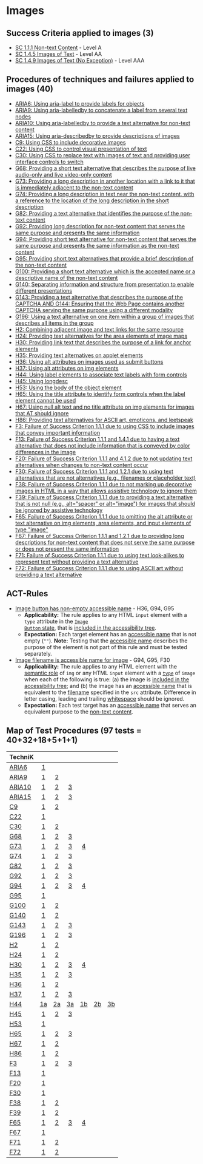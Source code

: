 # Images

## Success Criteria applied to images (3)

- [SC 1.1.1 Non-text Content](sc111.md) - Level A
- [SC 1.4.5 Images of Text](sc145.md) - Level AA
- [SC 1.4.9 Images of Text (No Exception)](sc149.md) - Level AAA

## Procedures of techniques and failures applied to images (40)

- [ARIA6: Using aria-label to provide labels for objects](aria6.md)
- [ARIA9: Using aria-labelledby to concatenate a label from several text nodes](aria9.md)
- [ARIA10: Using aria-labelledby to provide a text alternative for non-text content](aria10.md)
- [ARIA15: Using aria-describedby to provide descriptions of images](aria15.md)
- [C9: Using CSS to include decorative images](c9.md[)
- [C22: Using CSS to control visual presentation of text](c22.md)
- [C30: Using CSS to replace text with images of text and providing user interface controls to switch](c30.md)
- [G68: Providing a short text alternative that describes the purpose of live audio-only and live video-only content](g68.md)
- [G73: Providing a long description in another location with a link to it that is immediately adjacent to the non-text content](g73.md)
- [G74: Providing a long description in text near the non-text content, with a reference to the location of the long description in the short description](g74.md)
- [G82: Providing a text alternative that identifies the purpose of the non-text content](g82.md)
- [G92: Providing long description for non-text content that serves the same purpose and presents the same information](g92.md)
- [G94: Providing short text alternative for non-text content that serves the same purpose and presents the same information as the non-text content](g94.md)
- [G95: Providing short text alternatives that provide a brief description of the non-text content](g95.md)
- [G100: Providing a short text alternative which is the accepted name or a descriptive name of the non-text content](g100.md)
- [G140: Separating information and structure from presentation to enable different presentations](g140.md)
- [G143: Providing a text alternative that describes the purpose of the CAPTCHA AND G144: Ensuring that the Web Page contains another CAPTCHA serving the same purpose using a different modality](g143.md)
- [G196: Using a text alternative on one item within a group of images that describes all items in the group](g196.md)
- [H2: Combining adjacent image and text links for the same resource](h2.md)
- [H24: Providing text alternatives for the area elements of image maps](h24.md)
- [H30: Providing link text that describes the purpose of a link for anchor elements](h30.md)
- [H35: Providing text alternatives on applet elements](h35.md)
- [H36: Using alt attributes on images used as submit buttons](h36.md)
- [H37: Using alt attributes on img elements](h37.md)
- [H44: Using label elements to associate text labels with form controls](h44.md)
- [H45: Using longdesc](h45.md)
- [H53: Using the body of the object element](h53.md)
- [H65: Using the title attribute to identify form controls when the label element cannot be used](h65.md)
- [H67: Using null alt text and no title attribute on img elements for images that AT should ignore](h67.md)
- [H86: Providing text alternatives for ASCII art, emoticons, and leetspeak](h86.md)
- [F3: Failure of Success Criterion 1.1.1 due to using CSS to include images that convey important information](f3.md)
- [F13: Failure of Success Criterion 1.1.1 and 1.4.1 due to having a text alternative that does not include information that is conveyed by color differences in the image](f13.md)
- [F20: Failure of Success Criterion 1.1.1 and 4.1.2 due to not updating text alternatives when changes to non-text content occur](f20.md)
- [F30: Failure of Success Criterion 1.1.1 and 1.2.1 due to using text alternatives that are not alternatives (e.g., filenames or placeholder text)](f30.md)
- [F38: Failure of Success Criterion 1.1.1 due to not marking up decorative images in HTML in a way that allows assistive technology to ignore them](f38.md)
- [F39: Failure of Success Criterion 1.1.1 due to providing a text alternative that is not null (e.g., alt="spacer" or alt="image") for images that should be ignored by assistive technology](f39.md)
- [F65: Failure of Success Criterion 1.1.1 due to omitting the alt attribute or text alternative on img elements, area elements, and input elements of type "image"](f65.md)
- [F67: Failure of Success Criterion 1.1.1 and 1.2.1 due to providing long descriptions for non-text content that does not serve the same purpose or does not present the same information](f67.md)
- [F71: Failure of Success Criterion 1.1.1 due to using text look-alikes to represent text without providing a text alternative](f71.md)
- [F72: Failure of Success Criterion 1.1.1 due to using ASCII art without providing a text alternative](f72.md)

## ACT-Rules

- [Image button has non-empty accessible name](https://act-rules.github.io/rules/59796f) - H36, G94, G95
  - **Applicability:** The rule applies to any HTML <code>input</code> element with a <code>type</code> attribute in the <a href="https://html.spec.whatwg.org/#image-button-state-(type=image)"><code>Image Button</code> state</a>, that is <a href="https://act-rules.github.io/rules/59796f#included-in-the-accessibility-tree" title="Definition of included in the accessibility tree">included in the accessibility tree</a>.
  - **Expectation:** Each target element has an <a href="#accessible-name" title="Definition of accessible name">accessible name</a> that is not empty (<code>""</code>). <strong>Note:</strong> Testing that the <a href="#accessible-name" title="Definition of accessible name">accessible name</a> describes the purpose of the element is not part of this rule and must be tested separately.
- [Image filename is accessible name for image](https://act-rules.github.io/rules/9eb3f6) - G94, G95, F30
  - **Applicability:** The rule applies to any HTML element with the <a href="https://act-rules.github.io/rules/9eb3f6#semantic-role" title="Definition of semantic role">semantic role</a> of <code>img</code> or any HTML <code>input</code> element with a <a href="https://html.spec.whatwg.org/#states-of-the-type-attribute"><code>type</code></a> of <code>image</code> when each of the following is true: (a) the image is <a href="https://act-rules.github.io/rules/9eb3f6#included-in-the-accessibility-tree" title="Definition of included in the accessibility tree">included in the accessibility tree</a>; and (b) the image has an <a href="https://act-rules.github.io/rules/9eb3f6#accessible-name" title="Definition of accessible name">accessible name</a> that is equivalent to the <a href="https://act-rules.github.io/rules/9eb3f6#filename" title="Definition of filename">filename</a> specified in the <code>src</code> attribute. Difference in letter casing, leading and trailing <a href="https://act-rules.github.io/rules/9eb3f6#whitespace" title="Definition of whitespace">whitespace</a> should be ignored.
  - **Expectation:** Each test target has an <a href="#accessible-name" title="Definition of accessible name">accessible name</a> that serves an equivalent purpose to the <a href="https://www.w3.org/TR/WCAG21/#dfn-non-text-content">non-text content</a>.

## Map of Test Procedures (97 tests = 40+32+18+5+1+1)

| TechniK |     |     |     |     |     |     |
| ------- | :-: | :-: | :-: | :-: | :-: | :-: |
| [ARIA6](aria6.md) | [1](aria6.md#n1 "ARIA6") ||||||
| [ARIA9](aria9.md) | [1](aria9.md#n1 "ARIA9") | [2](aria9.md#n2 "ARIA9") |||||
| [ARIA10](aria10.md) | [1](aria10.md#n1 "ARIA10") | [2](aria10.md#n2 "ARIA10") | [3](aria10.md#n3 "ARIA10") ||||
| [ARIA15](aria15.md) | [1](aria15.md#n1 "ARIA15") | [2](aria15.md#n2 "ARIA15") | [3](aria15.md#n3 "ARIA15") ||||
| [C9](c9.md) | [1](c9.md#n1 "C9") | [2](c9.md#n2 "C9") |||||
| [C22](c22.md) | [1](c22.md#n1 "C22") ||||||
| [C30](c30.md) | [1](c30.md#n1 "C30") | [2](c30.md#n2 "C30") |||||
| [G68](g68.md) | [1](g68.md#n1 "G68") | [2](g68.md#n2 "G68") | [3](g68.md#n3 "G68") ||||
| [G73](g73.md) | [1](g73.md#n1 "G73") | [2](g73.md#n2 "G73") | [3](g73.md#n3 "G73") | [4](g73.md#n4 "G73") |||
| [G74](g74.md) | [1](g74.md#n1 "G74") | [2](g74.md#n2 "G74") | [3](g74.md#n3 "G74") ||||
| [G82](g82.md) | [1](g82.md#n1 "G82") | [2](g82.md#n2 "G82") | [3](g82.md#n3 "G82") ||||
| [G92](g92.md) | [1](g92.md#n1 "G92") | [2](g92.md#n2 "G92") | [3](g92.md#n3 "G92") ||||
| [G94](g94.md) | [1](g94.md#n1 "G94") | [2](g94.md#n2 "G94") | [3](g94.md#n3 "G94") | [4](g94.md#n4 "G94") |||
| [G95](g95.md) | [1](g95.md#n1 "G95") ||||||
| [G100](g100.md) | [1](g100.md#n1 "G100") | [2](g100.md#n2 "G100") |||||
| [G140](g140.md) | [1](g140.md#n1 "G140") | [2](g140.md#n2 "G140") |||||
| [G143](g143.md) | [1](g143.md#n1 "G143") | [2](g143.md#n2 "G143") | [3](g143.md#n3 "G143") ||||
| [G196](g196.md) | [1](g196.md#n1 "G196") | [2](g196.md#n2 "G196") | [3](g196.md#n3 "G196") ||||
| [H2](h2.md) | [1](h2.md#n1 "H2") | [2](h2.md#n2 "H2") |||||
| [H24](h24.md) | [1](h24.md#n1 "H24") | [2](h24.md#n2 "H24") |||||
| [H30](h30.md) | [1](h30.md#n1 "H30") | [2](h30.md#n2 "H30") | [3](h30.md#n3 "H30") | [4](h30.md#n4 "H30") |||
| [H35](h35.md) | [1](h35.md#n1 "H35") | [2](h35.md#n2 "H35") | [3](h35.md#n3 "H35") ||||
| [H36](h36.md) | [1](h36.md#n1 "H36") | [2](h36.md#n2 "H36") |||||
| [H37](h37.md) | [1](h37.md#n1 "H37") | [2](h37.md#n2 "H37") | [3](h37.md#n3 "H37") ||||
| [H44](h44.md) | [1a](h44.md#n1a "H44") | [2a](h44.md#n2a "H44") | [3a](h44.md#n3a "H44") | [1b](h44.md#n1b "H44") | [2b](h44.md#n2b "H44") | [3b](h44.md#n3b "H44") |
| [H45](h45.md) | [1](h45.md#n1 "H45") | [2](h45.md#n2 "H45") | [3](h45.md#n3 "H45") ||||
| [H53](h53.md) | [1](h53.md#n1 "H53") ||||||
| [H65](h65.md) | [1](h65.md#n1 "H65") | [2](h65.md#n2 "H65") | [3](h65.md#n3 "H65") ||||
| [H67](h67.md) | [1](h67.md#n1 "H67") | [2](h67.md#n2 "H67") |||||
| [H86](h86.md) | [1](h86.md#n1 "H86") | [2](h86.md#n2 "H86") |||||
| [F3](f3.md) | [1](f3.md#n1 "F3") | [2](f3.md#n2 "F3") | [3](f3.md#n3 "F3") ||||
| [F13](f13.md) | [1](f13.md#n1 "F13") ||||||
| [F20](f20.md) | [1](f20.md#n1 "F20") ||||||
| [F30](f30.md) | [1](f30.md#n1 "F30") ||||||
| [F38](f38.md) | [1](f38.md#n1 "F38") | [2](f38.md#n2 "F38") |||||
| [F39](f39.md) | [1](f39.md#n1 "F39") | [2](f39.md#n2 "F39") |||||
| [F65](f65.md) | [1](f65.md#n1 "F65") | [2](f65.md#n2 "F65") | [3](f65.md#n3 "F65") | [4](f65.md#n4 "F65") |||
| [F67](f67.md) | [1](f67.md#n1 "F67") ||||||
| [F71](f71.md) | [1](f71.md#n1 "F71") | [2](f71.md#n2 "F71") |||||
| [F72](f72.md) | [1](f72.md#n1 "F72") | [2](f72.md#n2 "F72") |||||
